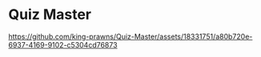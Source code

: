 # Quiz Master


https://github.com/king-prawns/Quiz-Master/assets/18331751/a80b720e-6937-4169-9102-c5304cd76873

